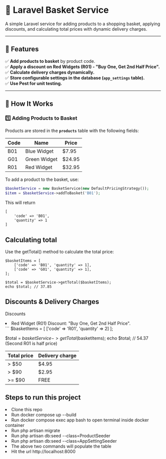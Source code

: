 # 🛒 Laravel Basket Service
A simple Laravel service for adding products to a shopping basket, applying discounts, and calculating total prices with dynamic delivery charges.

---

## 📌 Features
✅ **Add products to basket** by product code.  
✅ **Apply a discount on Red Widgets (R01) - "Buy One, Get 2nd Half Price".**  
✅ **Calculate delivery charges dynamically.**  
✅ **Store configurable settings in the database (`app_settings` table).**  
✅ **Use Pest for unit testing.**  

---

## 📌 How It Works

### **1️⃣ Adding Products to Basket**
Products are stored in the **`products`** table with the following fields:

| Code  | Name          | Price  |
|-------|--------------|--------|
| B01   | Blue Widget  | $7.95  |
| G01   | Green Widget | $24.95 |
| R01   | Red Widget   | $32.95 |

To add a product to the basket, use:
```php
$basketService = new BasketService(new DefaultPricingStrategy());
$item = $basketService->addToBasket('B01');
```
This will return
```
[
    'code' => 'B01',
    'quantity' => 1
]
```
## Calculating total
Use the getTotal() method to calculate the total price:
```
$basketItems = [
    ['code' => 'B01', 'quantity' => 1],
    ['code' => 'G01', 'quantity' => 1],
];

$total = $basketService->getTotal($basketItems);
echo $total; // 37.85
```
## Discounts & Delivery Charges
Discounts
<li>Red Widget (R01) Discount: "Buy One, Get 2nd Half Price".</li>
```
$basketItems = [
    ['code' => 'R01', 'quantity' => 2]
];

$total = $basketService->getTotal($basketItems);
echo $total; // 54.37 (Second R01 is half price)


| Total price  | Delivery charge
|-------|-----------------------|
| > $50   | $4.95           |
| > $90   | $2.95          |
| >= $90   | FREE            |

## Steps to run this project
<li>Clone this repo</li>
<li>Run docker compose up --build</li>
<li>Run docker compose exec app bash to open terminal inside docker container</li>
<li>Run php artisan migrate</li>
<li>Run php artisan db:seed --class=ProductSeeder</li>
<li>Run php artisan db:seed --class=AppSettingSeeder</li>
<li>The above two commands will populate the table</li>
<li>Hit the url http://localhost:8000</li>